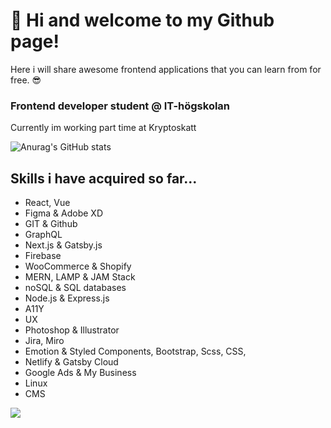 

# 👋 Hi and welcome to my Github page!
 Here i will share awesome frontend applications that you can learn from for free. 😎

### Frontend developer student @ IT-högskolan
  Currently im working part time at Kryptoskatt


![Anurag's GitHub stats](https://github-readme-stats.vercel.app/api?username=thomaslaukkanen&show_icons=true&theme=radical)

## Skills i have acquired so far...
- React, Vue
- Figma & Adobe XD  
- GIT & Github 
- GraphQL 
- Next.js & Gatsby.js 
- Firebase 
- WooCommerce & Shopify 
- MERN, LAMP & JAM Stack 
- noSQL & SQL databases 
- Node.js & Express.js 
- A11Y
- UX
- Photoshop & Illustrator 
- Jira, Miro 
- Emotion & Styled Components, Bootstrap, Scss, CSS, 
- Netlify & Gatsby Cloud 
- Google Ads & My Business 
- Linux
- CMS


![](https://api.visitorbadge.io/api/VisitorHit?user=thomaslaukkanen&repo=github-visitors-badge&countColor=%237B1E7A)



<!--
**ThomasLaukkanen/ThomasLaukkanen** is a ✨ _special_ ✨ repository because its `README.md` (this file) appears on your GitHub profile.

Here are some ideas to get you started:

- 🔭 I’m currently working on ...
- 🌱 I’m currently learning ...
- 👯 I’m looking to collaborate on ...
- 🤔 I’m looking for help with ...
- 💬 Ask me about ...
- 📫 How to reach me: ...
- 😄 Pronouns: ...
- ⚡ Fun fact: ...
-->

